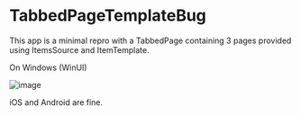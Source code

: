 # TabbedPageTemplateBug

This app is a minimal repro with a TabbedPage containing 3 pages provided using ItemsSource and ItemTemplate.  

On Windows (WinUI)  

![image](https://user-images.githubusercontent.com/16598898/231865360-23212173-ad41-488c-a03c-9065beaa0708.png)  

iOS and Android are fine.

